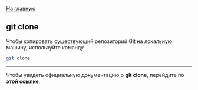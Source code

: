 [На главную](../readme.md)

## git clone

Чтобы копировать существующий репозиторий Git на локальную машину, используйте команду

```bash
git clone
```

---

Чтобы увидеть официальную документацию о **git clone**, перейдите по **[этой ссылке](https://git-scm.herokuapp.com/book/ru/v2/%D0%9E%D1%81%D0%BD%D0%BE%D0%B2%D1%8B-Git-%D0%A1%D0%BE%D0%B7%D0%B4%D0%B0%D0%BD%D0%B8%D0%B5-Git-%D1%80%D0%B5%D0%BF%D0%BE%D0%B7%D0%B8%D1%82%D0%BE%D1%80%D0%B8%D1%8F)**.